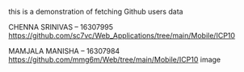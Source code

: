 this is a demonstration of fetching Github users data

CHENNA SRINIVAS – 16307995 https://github.com/sc7vc/Web_Applications/tree/main/Mobile/ICP10

MAMJALA MANISHA – 16307984 https://github.com/mmg6m/Web/tree/main/Mobile/ICP10 image
